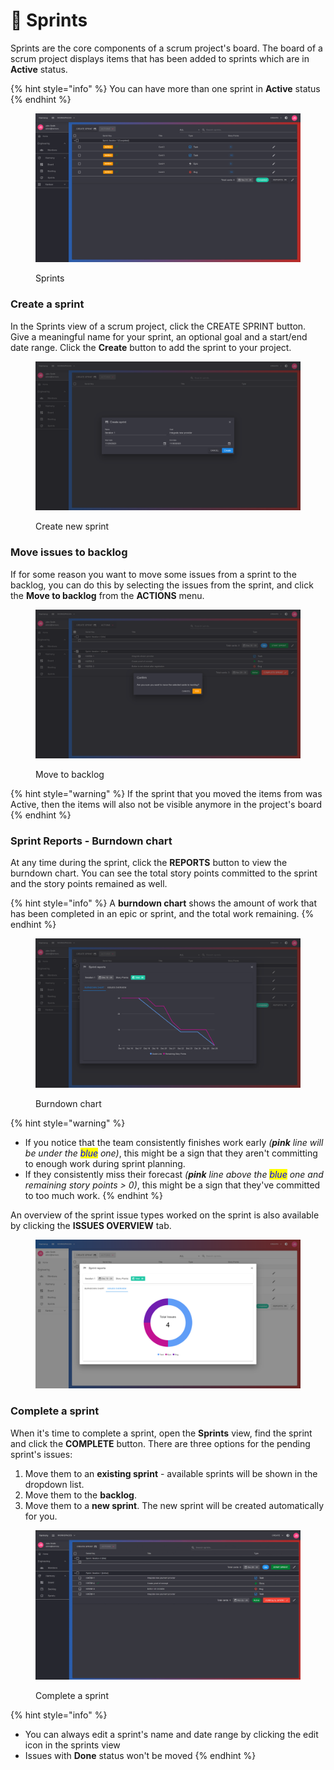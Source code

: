 # 🎯 Sprints

Sprints are the core components of a scrum project's board. The board of a scrum project displays items that has been added to sprints which are in **Active** status.

{% hint style="info" %}
You can have more than one sprint in **Active** status
{% endhint %}

<figure><img src="../../.gitbook/assets/sprint-table.png" alt=""><figcaption><p>Sprints</p></figcaption></figure>

### Create a sprint

In the Sprints view of a scrum project, click the CREATE SPRINT button. Give a meaningful name for your sprint, an optional goal and a start/end date range. Click the **Create** button to add the sprint to your project.

<figure><img src="../../.gitbook/assets/create-new-sprint.png" alt=""><figcaption><p>Create new sprint</p></figcaption></figure>

### Move issues to backlog

If for some reason you want to move some issues from a sprint to the backlog, you can do this by selecting the issues from the sprint, and click the **Move to backlog** from the **ACTIONS** menu.

<figure><img src="../../.gitbook/assets/move-to-backlog.png" alt=""><figcaption><p>Move to backlog</p></figcaption></figure>

{% hint style="warning" %}
If the sprint that you moved the items from was Active, then the items will also not be visible anymore in the project's board
{% endhint %}

### Sprint Reports - Burndown chart

At any time during the sprint, click the **REPORTS** button to view the burndown chart. You can see the total story points committed to the sprint and the story points remained as well.&#x20;

{% hint style="info" %}
A **burndown chart** shows the amount of work that has been completed in an epic or sprint, and the total work remaining.
{% endhint %}

<figure><img src="../../.gitbook/assets/burndown-report-dark.png" alt=""><figcaption><p>Burndown chart</p></figcaption></figure>

{% hint style="warning" %}
* If you notice that the team consistently finishes work early _(**pink** line will be under the <mark style="color:blue;">blue</mark> one)_, this might be a sign that they aren't committing to enough work during sprint planning.&#x20;
* If they consistently miss their forecast _(**pink** line above the <mark style="color:blue;">blue</mark> one and remaining story points > 0)_, this might be a sign that they've committed to too much work.
{% endhint %}

An overview of the sprint issue types worked on the sprint is also available by clicking the **ISSUES OVERVIEW** tab.

<figure><img src="../../.gitbook/assets/issues-overview-light.png" alt=""><figcaption></figcaption></figure>

### Complete a sprint

When it's time to complete a sprint, open the **Sprints** view, find the sprint and click the **COMPLETE** button. There are three options for the pending sprint's issues:

1. Move them to an **existing sprint** - available sprints will be shown in the dropdown list.
2. Move them to the **backlog**.
3. Move them to a **new sprint**. The new sprint will be created automatically for you.

<figure><img src="../../.gitbook/assets/complete-sprint.gif" alt=""><figcaption><p>Complete a sprint</p></figcaption></figure>

{% hint style="info" %}
* You can always edit a sprint's name and date range by clicking the edit icon in the sprints view
* Issues with **Done** status won't be moved
{% endhint %}

